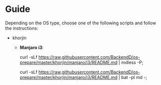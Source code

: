 # Guide

Depending on the OS type, choose one of the following scripts and follow the instructions:

- khorjin
  + **Manjaro i3**:
  
    curl -sLf https://raw.githubusercontent.com/BackendD/os-prepare/master/khorjin/manjaro/i3/README.md | mdless -P;
  
    curl -sLf https://raw.githubusercontent.com/BackendD/os-prepare/master/khorjin/manjaro/i3/README.md | bat -pl md -;